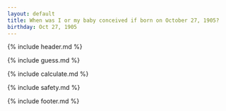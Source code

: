 ```yaml
---
layout: default
title: When was I or my baby conceived if born on October 27, 1905?
birthday: Oct 27, 1905
---
```


{% include header.md %}

{% include guess.md %}

{% include calculate.md %}

{% include safety.md %}

{% include footer.md %}



